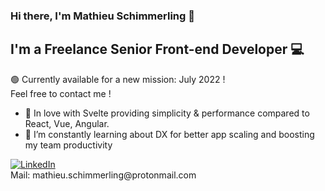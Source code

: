 ### Hi there, I'm Mathieu Schimmerling 👋

## I'm a Freelance Senior Front-end Developer 💻

🟢 Currently available for a new mission: July 2022 !<br/>
Feel free to contact me !

- 🧡 In love with Svelte providing simplicity & performance compared to React, Vue, Angular.
- 🚀 I’m constantly learning about DX for better app scaling and boosting my team productivity

<div align="left">
  <a href="https://www.linkedin.com/in/mathieu-schimmerling/">
    <img
      src="https://img.shields.io/static/v1?logo=linkedin&style=flat-square&color=0072b1&label=LinkedIn&message=%E2%98%86"
      alt="LinkedIn"
    />
  </a>
</div>
Mail: mathieu.schimmerling@protonmail.com<br/>
